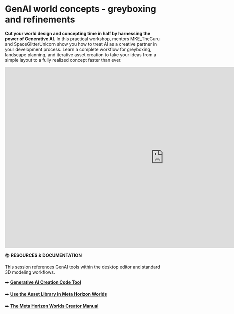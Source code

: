 # GenAI world concepts - greyboxing and refinements
**Cut your world design and concepting time in half by harnessing the power of Generative AI.** In this practical workshop, mentors MKE_TheGuru and SpaceGlitterUnicorn show you how to treat AI as a creative partner in your development process. Learn a complete workflow for greyboxing, landscape planning, and iterative asset creation to take your ideas from a simple layout to a fully realized concept faster than ever.

<iframe width="1014" height="579" src="https://www.youtube.com/embed/odMld8mTaXs" title="Build World Concepts with Gen AI, with MKE_TheGuru &amp;SpaceGlitterUnicorn" frameborder="0" allow="accelerometer; autoplay; clipboard-write; encrypted-media; gyroscope; picture-in-picture; web-share" referrerpolicy="strict-origin-when-cross-origin" allowfullscreen></iframe>

📚 **RESOURCES & DOCUMENTATION**

This session references GenAI tools within the desktop editor and standard 3D modeling workflows.

➡️ **[Generative AI Creation Code Tool](https://developers.meta.com/horizon-worlds/learn/documentation/desktop-editor/generative-ai-creation-tools/generative-ai-creation-code-tool)** 

➡️ **[Use the Asset Library in Meta Horizon Worlds](https://developers.meta.com/horizon-worlds/learn/documentation/vr-creation/getting-started/using-asset-library)** 

➡️ **[The Meta Horizon Worlds Creator Manual](https://github.com/MHCPCreators/horizonCreatorManual)** 
